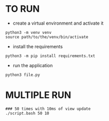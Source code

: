 # TO RUN
- create a virtual environment and activate it
```
python3 -m venv venv
source path/to/the/venv/bin/activate
```
- install the requirements
```
python3 -m pip install requirements.txt
```
- run the application
```
python3 file.py
```

# MULTIPLE RUN
```
### 50 times with 10ms of view update
./script.bash 50 10
```
